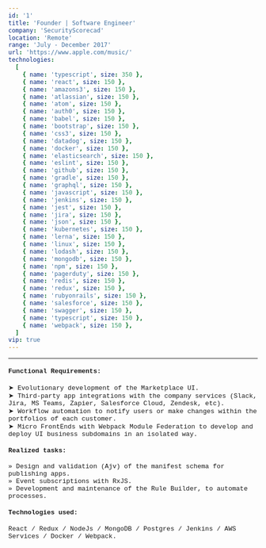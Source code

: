 ```yaml
---
id: '1'
title: 'Founder | Software Engineer'
company: 'SecurityScorecad'
location: 'Remote'
range: 'July - December 2017'
url: 'https://www.apple.com/music/'
technologies:
  [
    { name: 'typescript', size: 350 },
    { name: 'react', size: 150 },
    { name: 'amazons3', size: 150 },
    { name: 'atlassian', size: 150 },
    { name: 'atom', size: 150 },
    { name: 'auth0', size: 150 },
    { name: 'babel', size: 150 },
    { name: 'bootstrap', size: 150 },
    { name: 'css3', size: 150 },
    { name: 'datadog', size: 150 },
    { name: 'docker', size: 150 },
    { name: 'elasticsearch', size: 150 },
    { name: 'eslint', size: 150 },
    { name: 'github', size: 150 },
    { name: 'gradle', size: 150 },
    { name: 'graphql', size: 150 },
    { name: 'javascript', size: 150 },
    { name: 'jenkins', size: 150 },
    { name: 'jest', size: 150 },
    { name: 'jira', size: 150 },
    { name: 'json', size: 150 },
    { name: 'kubernetes', size: 150 },
    { name: 'lerna', size: 150 },
    { name: 'linux', size: 150 },
    { name: 'lodash', size: 150 },
    { name: 'mongodb', size: 150 },
    { name: 'npm', size: 150 },
    { name: 'pagerduty', size: 150 },
    { name: 'redis', size: 150 },
    { name: 'redux', size: 150 },
    { name: 'rubyonrails', size: 150 },
    { name: 'salesforce', size: 150 },
    { name: 'swagger', size: 150 },
    { name: 'typescript', size: 150 },
    { name: 'webpack', size: 150 },
  ]
vip: true
---
```


---

<font size = 2 face = "Courier New" >

#### Functional Requirements:

➤ Evolutionary development of the Marketplace UI.  
➤ Third-party app integrations with the company services (Slack, Jira, MS Teams, Zapier, Salesforce Cloud, Zendesk, etc).  
➤ Workflow automation to notify users or make changes within the portfolios of each customer.  
➤ Micro FrontEnds with Webpack Module Federation to develop and deploy UI business subdomains in an isolated way.

#### Realized tasks:

» Design and validation (Ajv) of the manifest schema for publishing apps.  
» Event subscriptions with RxJS.  
» Development and maintenance of the Rule Builder, to automate processes.

#### Technologies used:

React / Redux / NodeJs / MongoDB / Postgres / Jenkins / AWS Services / Docker / Webpack.

</font>
